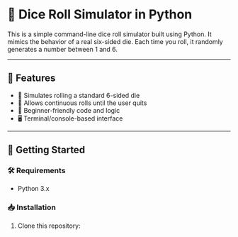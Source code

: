 # 🎲 Dice Roll Simulator in Python

This is a simple command-line dice roll simulator built using Python. It mimics the behavior of a real six-sided die. Each time you roll, it randomly generates a number between 1 and 6.

---

## 📌 Features

- 🎲 Simulates rolling a standard 6-sided die
- 🔁 Allows continuous rolls until the user quits
- 🧠 Beginner-friendly code and logic
- 🖥️ Terminal/console-based interface

---

## 🚀 Getting Started

### 🛠 Requirements

- Python 3.x

### 📥 Installation

1. Clone this repository:

  
